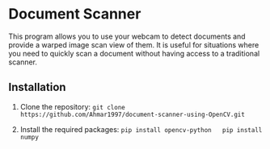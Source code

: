 # Document Scanner
This program allows you to use your webcam to detect documents and provide a warped image scan view of them. It is useful for situations where you need to quickly scan a document without having access to a traditional scanner.

## Installation
1. Clone the repository:
`git clone https://github.com/Ahmar1997/document-scanner-using-OpenCV.git`

2. Install the required packages:
`pip install opencv-python  
pip install numpy`
